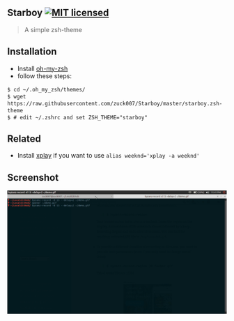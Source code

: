 ## Starboy  [![MIT licensed](https://img.shields.io/badge/license-MIT-blue.svg)](https://raw.githubusercontent.com/zuck007/Starboy/master/LICENSE)
> A simple zsh-theme
## Installation
* Install [oh-my-zsh](https://github.com/robbyrussell/oh-my-zsh#basic-installation)
* follow these steps:
```
$ cd ~/.oh_my_zsh/themes/
$ wget https://raw.githubusercontent.com/zuck007/Starboy/master/starboy.zsh-theme
$ # edit ~/.zshrc and set ZSH_THEME="starboy"
```
## Related
* Install [xplay](https://github.com/zuck007/xplay#xplay) if you want to use `alias weeknd='xplay -a weeknd'`
## Screenshot
![demo](./screenshot.gif)

